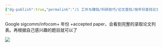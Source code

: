 ```yaml
---
{"dg-publish":true,"permalink":"/1 工作与赚钱/科研技巧/论文查找/按年份查找论文/","title":"按年份查找论文"}
---
```



Google sigcomm/infocom+ 年份 +accepted paper，会看到完整的录取论文列表。再根据自己感兴趣的题目就可以了

![](/img/user/resources/attachments/20230904按年份查找论文.png)